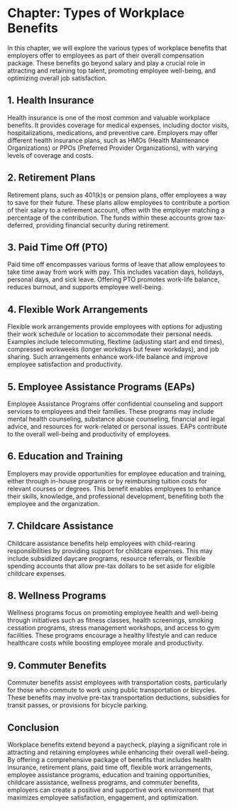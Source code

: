 Chapter: Types of Workplace Benefits
====================================

In this chapter, we will explore the various types of workplace benefits that employers offer to employees as part of their overall compensation package. These benefits go beyond salary and play a crucial role in attracting and retaining top talent, promoting employee well-being, and optimizing overall job satisfaction.

**1. Health Insurance**
-----------------------

Health insurance is one of the most common and valuable workplace benefits. It provides coverage for medical expenses, including doctor visits, hospitalizations, medications, and preventive care. Employers may offer different health insurance plans, such as HMOs (Health Maintenance Organizations) or PPOs (Preferred Provider Organizations), with varying levels of coverage and costs.

**2. Retirement Plans**
-----------------------

Retirement plans, such as 401(k)s or pension plans, offer employees a way to save for their future. These plans allow employees to contribute a portion of their salary to a retirement account, often with the employer matching a percentage of the contribution. The funds within these accounts grow tax-deferred, providing financial security during retirement.

**3. Paid Time Off (PTO)**
--------------------------

Paid time off encompasses various forms of leave that allow employees to take time away from work with pay. This includes vacation days, holidays, personal days, and sick leave. Offering PTO promotes work-life balance, reduces burnout, and supports employee well-being.

**4. Flexible Work Arrangements**
---------------------------------

Flexible work arrangements provide employees with options for adjusting their work schedule or location to accommodate their personal needs. Examples include telecommuting, flextime (adjusting start and end times), compressed workweeks (longer workdays but fewer workdays), and job sharing. Such arrangements enhance work-life balance and improve employee satisfaction and productivity.

**5. Employee Assistance Programs (EAPs)**
------------------------------------------

Employee Assistance Programs offer confidential counseling and support services to employees and their families. These programs may include mental health counseling, substance abuse counseling, financial and legal advice, and resources for work-related or personal issues. EAPs contribute to the overall well-being and productivity of employees.

**6. Education and Training**
-----------------------------

Employers may provide opportunities for employee education and training, either through in-house programs or by reimbursing tuition costs for relevant courses or degrees. This benefit enables employees to enhance their skills, knowledge, and professional development, benefiting both the employee and the organization.

**7. Childcare Assistance**
---------------------------

Childcare assistance benefits help employees with child-rearing responsibilities by providing support for childcare expenses. This may include subsidized daycare programs, resource referrals, or flexible spending accounts that allow pre-tax dollars to be set aside for eligible childcare expenses.

**8. Wellness Programs**
------------------------

Wellness programs focus on promoting employee health and well-being through initiatives such as fitness classes, health screenings, smoking cessation programs, stress management workshops, and access to gym facilities. These programs encourage a healthy lifestyle and can reduce healthcare costs while boosting employee morale and productivity.

**9. Commuter Benefits**
------------------------

Commuter benefits assist employees with transportation costs, particularly for those who commute to work using public transportation or bicycles. These benefits may involve pre-tax transportation deductions, subsidies for transit passes, or provisions for bicycle parking.

**Conclusion**
--------------

Workplace benefits extend beyond a paycheck, playing a significant role in attracting and retaining employees while enhancing their overall well-being. By offering a comprehensive package of benefits that includes health insurance, retirement plans, paid time off, flexible work arrangements, employee assistance programs, education and training opportunities, childcare assistance, wellness programs, and commuter benefits, employers can create a positive and supportive work environment that maximizes employee satisfaction, engagement, and optimization.
